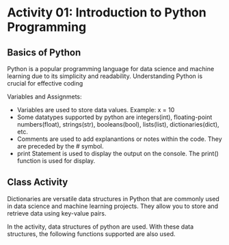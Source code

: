 # Activity 01: Introduction to Python Programming

## Basics of Python

Python is a popular programming language for data science and machine learning due to its simplicity and readability. Understanding Python is crucial for effective coding

Variables and Assignmets:
* Variables are used to store data values. Example: x = 10
* Some datatypes supported by python are integers(int), floating-point numbers(float), strings(str), booleans(bool), lists(list), dictionaries(dict), etc.
* Comments are used to add explanantions or notes within the code. They are preceded by the # symbol.
* print Statement is used to display the output on the console. The print() function is used for display.

## Class Activity

Dictionaries are versatile data structures in Python that are commonly used in data science and machine learning projects. They allow you to store and retrieve data using key-value pairs.

In the activity, data structures of python are used. With these data structures, the following functions supported are also used. 
